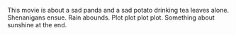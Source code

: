 This movie is about a sad panda and a sad potato drinking tea leaves alone.  Shenanigans ensue.  Rain abounds.  Plot plot plot plot.  Something about sunshine at the end.
